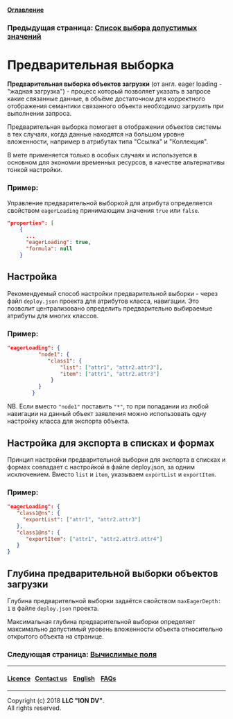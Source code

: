 #### [Оглавление](/docs/ru/index.md)

### Предыдущая страница: [Список выбора допустимых значений](/docs/ru/2_system_description/metadata_structure/meta_class/atr_selectionprovider.md)

# Предварительная выборка 

**Предварительная выборка объектов загрузки** (от англ. eager loading - "жадная загрузка") - процесс который позволяет указать в запросе какие связанные данные, в объёме достаточном для корректного отображения семантики связанного объекта необходимо загрузить при выполнении запроса. 

Предварительная выборка помогает в отображении объектов системы в тех случаях, когда данные находятся на большом уровне вложенности, например в атрибутах типа "Ссылка" и "Коллекция".


В мете применяется только в особых случаях и используется в основном для экономии временных ресурсов, в качестве альтернативы тонкой настройки. 

### Пример: 
Управление предварительной выборкой для атрибута определяется свойством `eagerLoading` принимающим значения `true` или `false`.

```json
"properties": [
    {
      ...
      "eagerLoading": true,
      "formula": null
    }
```


## Настройка 

Рекомендуемый способ настройки предварительной выборки - через файл `deploy.json` проекта для атрибутов класса, навигации. Это позволит централизовано определить предварительно выбираемые атрибуты для многих классов.

### Пример:

```json
"eagerLoading": {
          "node1": {
             "class1": {
                 "list": ["attr1", "attr2.attr3"],
                 "item": ["attr1", "attr2.attr3"]
              }
          }
        }
```

NB. Если вместо `"node1"` поставить `"*"`, то при попадании из любой навигации на данный объект заявления можно  использовать одну настройку класса для экспорта объекта.

## Настройка для экспорта в списках и формах

Принцип настройки предварительной выборки для экспорта в списках и формах совпадает с настройкой в файле deploy.json, за одним исключением. Вместо `list` и `item`, указываем `exportList` и `exportItem`.

### Пример:

```json
"eagerLoading": {
   "class1@ns": {
     "exportList": ["attr1", "attr2.attr3"]
   },
   "class1@ns": {
      "exportItem": ["attr1", "attr2.attr3.attr4"]
   }
}
```

## Глубина предварительной выборки объектов загрузки

Глубина предварительной выборки задаётся свойством `maxEagerDepth: 1` в файле `deploy.json` проекта. 

Максимальная глубина предварительной выборки определяет максимально допустимый уровень вложенности объекта относительно открытого объекта на странице.

### Следующая страница: [Вычислимые поля](/docs/ru/2_system_description/metadata_structure/meta_class/atr_formula.md)
--------------------------------------------------------------------------  


 #### [Licence](/LICENSE)&ensp;  [Contact us](https://iondv.ru/index.html) &ensp;  [English](/docs/en/2_system_description/metadata_structure/meta_class/eager_loading.md) &ensp; [FAQs](/faqs.md)  <div><img src="https://mc.iondv.com/watch/local/docs/framework" style="position:absolute; left:-9999px;" height=1 width=1 alt="iondv metrics"></div>         



--------------------------------------------------------------------------

Copyright (c) 2018 **LLC "ION DV"**.  
All rights reserved. 